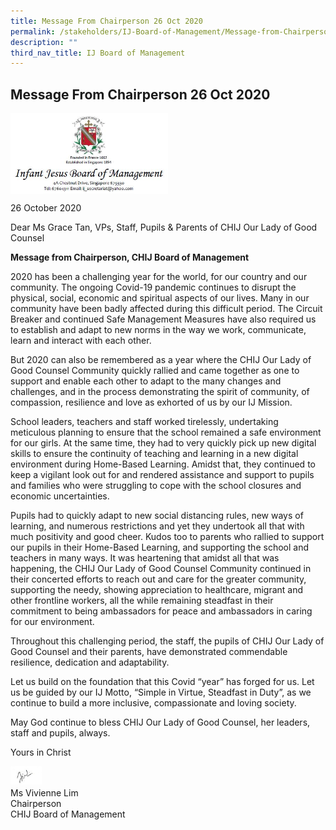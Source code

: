```yaml
---
title: Message From Chairperson 26 Oct 2020
permalink: /stakeholders/IJ-Board-of-Management/Message-from-Chairperson-Oct/
description: ""
third_nav_title: IJ Board of Management
---
```


## Message From Chairperson 26 Oct 2020

<img style="width: 50%;" src="/images/Header.jpeg" align = "center" />

26 October 2020

  

Dear Ms Grace Tan, VPs, Staff, Pupils & Parents of CHIJ Our Lady of Good Counsel

  

**Message from Chairperson, CHIJ Board of Management**

2020 has been a challenging year for the world, for our country and our community. The ongoing Covid-19 pandemic continues to disrupt the physical, social, economic and spiritual aspects of our lives. Many in our community have been badly affected during this difficult period. The Circuit Breaker and continued Safe Management Measures have also required us to establish and adapt to new norms in the way we work, communicate, learn and interact with each other.  

  

But 2020 can also be remembered as a year where the CHIJ Our Lady of Good Counsel Community quickly rallied and came together as one to support and enable each other to adapt to the many changes and challenges, and in the process demonstrating the spirit of community, of compassion, resilience and love as exhorted of us by our IJ Mission.  

  

School leaders, teachers and staff worked tirelessly, undertaking meticulous planning to ensure that the school remained a safe environment for our girls. At the same time, they had to very quickly pick up new digital skills to ensure the continuity of teaching and learning in a new digital environment during Home-Based Learning. Amidst that, they continued to keep a vigilant look out for and rendered assistance and support to pupils and families who were struggling to cope with the school closures and economic uncertainties.  

  

Pupils had to quickly adapt to new social distancing rules, new ways of learning, and numerous restrictions and yet they undertook all that with much positivity and good cheer. Kudos too to parents who rallied to support our pupils in their Home-Based Learning, and supporting the school and teachers in many ways. It was heartening that amidst all that was happening, the CHIJ Our Lady of Good Counsel Community continued in their concerted efforts to reach out and care for the greater community, supporting the needy, showing appreciation to healthcare, migrant and other frontline workers, all the while remaining steadfast in their commitment to being ambassadors for peace and ambassadors in caring for our environment.  

  

Throughout this challenging period, the staff, the pupils of CHIJ Our Lady of Good Counsel and their parents, have demonstrated commendable resilience, dedication and adaptability.  

  

Let us build on the foundation that this Covid “year” has forged for us. Let us be guided by our IJ Motto, “Simple in Virtue, Steadfast in Duty”, as we continue to build a more inclusive, compassionate and loving society.  

  

May God continue to bless CHIJ Our Lady of Good Counsel, her leaders, staff and pupils, always.  

  

Yours in Christ  

<img style="width: 10%;" src="/images/Sign_off.jpeg" align = "left" />
<br><br>
Ms Vivienne Lim<br>
Chairperson<br>
CHIJ Board of Management